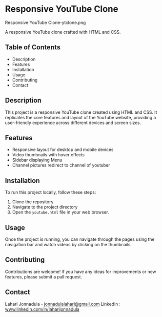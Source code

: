 # Responsive YouTube Clone

Responsive YouTube Clone-ytclone.png

A responsive YouTube clone crafted with HTML and CSS.

## Table of Contents

- Description
- Features
- Installation
- Usage
- Contributing
- Contact

## Description

This project is a responsive YouTube clone created using HTML and CSS. It replicates the core features and layout of the YouTube website, providing a user-friendly experience across different devices and screen sizes.

## Features

- Responsive layout for desktop and mobile devices
- Video thumbnails with hover effects
- Sidebar displaying Menu
- Channel pictures redirect to channel of youtuber

## Installation

To run this project locally, follow these steps:

1. Clone the repository
2. Navigate to the project directory
3. Open the `youtube.html` file in your web browser.

## Usage

Once the project is running, you can navigate through the pages using the navigation bar and watch videos by clicking on the thumbnails.

## Contributing

Contributions are welcome! If you have any ideas for improvements or new features, please submit a pull request.

## Contact

Lahari Jonnadula - jonnadulalahari@gmail.com
LinkedIn : www.linkedin.com/in/laharijonnadula
